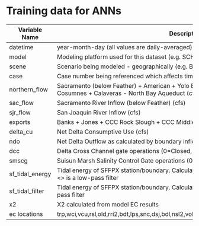 
# Training data for ANNs


| Variable Name    | Description                                                                   |
|------------------|-------------------------------------------------------------------------------|
| datetime         | year-month-day  (all values are daily-averaged)|
| model            | Modeling platform used for this dataset (e.g. SCHISM, DSM2, RMA)   |
| scene            | Scenario being modeled - geographically (e.g. Baseline, Suisun Suite, Cache Suite)   |
| case             | Case number being referenced which affects time-series inputs   |
| northern_flow    | Sacramento (below Feather) + American + Yolo Bypass and Toe Drain + Mokelumne + Cosumnes + Calaveras - North Bay Aqueduct (cfs) |
| sac_flow         | Sacramento River Inflow (below Feather) (cfs) |
| sjr_flow         | San Joaquin River Inflow (cfs) |
| exports          | Banks + Jones + CCC Rock Slough + CCC Middle/Old + CCC Victoria (cfs)|
| delta_cu         | Net Delta Consumptive Use (cfs) |
| ndo              | Net Delta Outflow as calculated by boundary inflows (cfs) |
| dcc              | Delta Cross Channel gate operations (0=Closed, 1=Open) |
| smscg            | Suisun Marsh Salinity Control Gate operations (0=Closed, 1=Open) |
| sf_tidal_energy  | Tidal energy of SFFPX station/boundary. Calculated over stage in feet. < (z- <z>)^2 >, where <> is a low-pass filter |
| sf_tidal_filter  | Tidal energy of SFFPX station/boundary. Calculated over stage in feet. <z>, where <> is a low-pass filter |
| x2               | X2 calculated from model EC results |
| ec locations     | trp,wci,vcu,rsl,old,rri2,bdt,lps,snc,dsj,bdl,nsl2,vol,tss,sss,oh4,vcu,god,bac,hol,mtz,tms,gzl,rsl |
